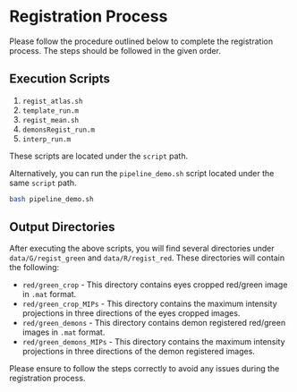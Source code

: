 # Registration Process

Please follow the procedure outlined below to complete the registration process. The steps should be followed in the given order.

## Execution Scripts

1. `regist_atlas.sh`
2. `template_run.m`
3. `regist_mean.sh`
4. `demonsRegist_run.m`
5. `interp_run.m`

These scripts are located under the `script` path.

Alternatively, you can run the `pipeline_demo.sh` script located under the same `script` path.

```bash
bash pipeline_demo.sh
```

## Output Directories

After executing the above scripts, you will find several directories under `data/G/regist_green` and `data/R/regist_red`. These directories will contain the following:

- `red/green_crop` - This directory contains eyes cropped red/green image in `.mat` format.
- `red/green_crop_MIPs` - This directory contains the maximum intensity projections in three directions of the eyes cropped images.
- `red/green_demons` - This directory contains demon registered red/green images in `.mat` format.
- `red/green_demons_MIPs` - This directory contains the maximum intensity projections in three directions of the demon registered images.

Please ensure to follow the steps correctly to avoid any issues during the registration process.
